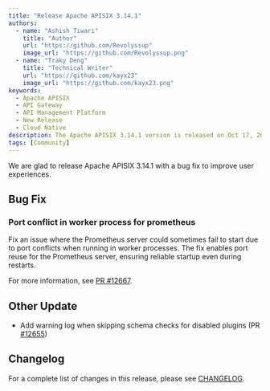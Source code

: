 ```yaml
---
title: "Release Apache APISIX 3.14.1"
authors:
  - name: "Ashish Tiwari"
    title: "Author"
    url: "https://github.com/Revolyssup"
    image_url: "https://github.com/Revolyssup.png"
  - name: "Traky Deng"
    title: "Technical Writer"
    url: "https://github.com/kayx23"
    image_url: "https://github.com/kayx23.png"
keywords:
  - Apache APISIX
  - API Gateway
  - API Management Platform
  - New Release
  - Cloud Native
description: The Apache APISIX 3.14.1 version is released on Oct 17, 2025. This release includes a bug fix.
tags: [Community]
---
```


We are glad to release Apache APISIX 3.14.1 with a bug fix to improve user experiences.

<!--truncate-->

## Bug Fix

### Port conflict in worker process for prometheus

Fix an issue where the Prometheus server could sometimes fail to start due to port conflicts when running in worker processes. The fix enables port reuse for the Prometheus server, ensuring reliable startup even during restarts.

For more information, see [PR #12667](https://github.com/apache/apisix/pull/12667).

## Other Update

* Add warning log when skipping schema checks for disabled plugins (PR [#12655](https://github.com/apache/apisix/pull/12655))

## Changelog

For a complete list of changes in this release, please see [CHANGELOG](https://github.com/apache/apisix/blob/master/CHANGELOG.md#3141).
